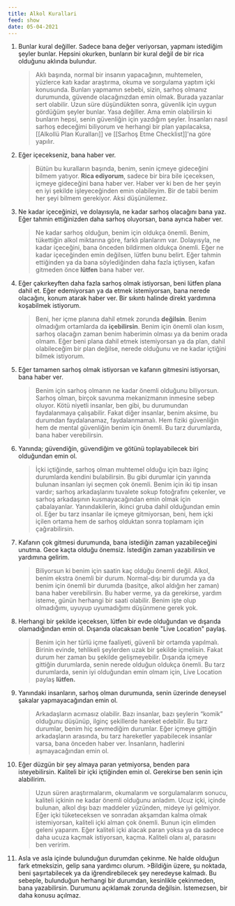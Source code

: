 ```yaml
---
title: Alkol Kurallari
feed: show
date: 05-04-2021
---
```

1. Bunlar kural değiller. Sadece bana değer veriyorsan, yapmanı istediğim şeyler bunlar. Hepsini okurken, bunların bir kural değil de bir rica olduğunu aklında bulundur.
	>Aklı başında, normal bir insanın yapacağının, muhtemelen, yüzlerce katı kadar araştırma, okuma ve sorgulama yaptım içki konusunda. Bunları yapmamın sebebi, sizin, sarhoş olmanız durumunda, güvende olacağınızdan emin olmak. Burada yazanlar sert olabilir. Uzun süre düşündükten sonra, güvenlik için uygun gördüğüm şeyler bunlar. Yasa değiller. Ama emin olabilirsin ki bunların hepsi, senin güvenliğin için yazdığım şeyler. İnsanları nasıl sarhoş edeceğimi biliyorum ve herhangi bir plan yapılacaksa, [[Alkollü Plan Kuralları]] ve [[Sarhoş Etme Checklist]]'na göre yapılır.
2.  Eğer içecekseniz, bana haber ver.
	>Bütün bu kuralların başında, benim, senin içmeye gideceğini bilmem yatıyor. **Rica ediyorum**, sadece bir bira bile içeceksen, içmeye gideceğini bana haber ver. Haber ver ki ben de her şeyin en iyi şekilde işleyeceğinden emin olabileyim. Bir de tabii benim her şeyi bilmem gerekiyor. Aksi düşünülemez.
3. Ne kadar içeceğinizi, ve dolayısıyla, ne kadar sarhoş olacağını bana yaz. Eğer tahmin ettiğinizden daha sarhoş oluyorsan, bana ayrıca haber ver.
	>Ne kadar sarhoş olduğun, benim için oldukça önemli. Benim, tükettiğin alkol miktarına göre, farklı planlarım var. Dolayısyla, ne kadar içeceğini, bana önceden bildirmen oldukça önemli. Eğer ne kadar içeceğinden emin değilsen, lütfen bunu belirt. Eğer tahmin ettiğinden ya da bana söylediğinden daha fazla içtiysen, kafan gitmeden önce **lütfen** bana haber ver.
4. Eğer çakırkeyften daha fazla sarhoş olmak istiyorsan, beni lütfen plana dahil et. Eğer edemiyorsan ya da etmek istemiyorsan, bana nerede olacağını, konum atarak haber ver. Bir sıkıntı halinde direkt yardımına koşabilmek istiyorum.
	>Beni, her içme planına dahil etmek zorunda **değilsin**. Benim olmadığım ortamlarda da **içebilirsin**. Benim için önemli olan kısım, sarhoş olacağın zaman benim haberimin olması ya da benim orada olmam. Eğer beni plana dahil etmek istemiyorsan ya da plan, dahil olabileceğim bir plan değilse, nerede olduğunu ve ne kadar içtiğini bilmek istiyorum.
5. Eğer tamamen sarhoş olmak istiyorsan ve kafanın gitmesini istiyorsan, bana haber ver.
    >Benim için sarhoş olmanın ne kadar önemli olduğunu biliyorsun. Sarhoş olman, birçok savunma mekanizmanın inmesine sebep oluyor. Kötü niyetli insanlar, ben gibi, bu durumundan faydalanmaya çalışabilir. Fakat diğer insanlar, benim aksime, bu durumdan faydalanamaz, faydalanmamalı. Hem fiziki güvenliğin hem de mental güvenliğin benim için önemli. Bu tarz durumlarda, bana haber verebilirsin.
6. Yanında; güvendiğin, güvendiğim ve götünü toplayabilecek biri olduğundan emin ol.
    >İçki içtiğinde, sarhoş olman muhtemel olduğu için bazı ilginç durumlarda kendini bulabilirsin. Bu gibi durumlar için yanında bulunan insanları iyi seçmen çok önemli. Benim için iki tip insan vardır; sarhoş arkadaşlarını tuvalete sokup fotoğrafını çekenler, ve sarhoş arkadaşının kusmayacağından emin olmak için çabalayanlar. Yanındakilerin, ikinci gruba dahil olduğundan emin ol. Eğer bu tarz insanlar ile içmeye gitmiyorsan, beni, hem içki içilen ortama hem de sarhoş olduktan sonra toplamam için çağırabilirsin.    
7. Kafanın çok gitmesi durumunda, bana istediğin zaman yazabileceğini unutma. Gece kaçta olduğu önemsiz. İstediğin zaman yazabilirsin ve yardımına gelirim.
   > Biliyorsun ki benim için saatin kaç olduğu önemli değil. Alkol, benim ekstra önemli bir durum. Normal-dışı bir durumda ya da benim için önemli bir durumda (basitçe, alkol aldığın her zaman) bana haber verebilirsin. Bu haber verme, ya da gerekirse, yardım isteme, günün herhangi bir saati olabilir. Benim işte olup olmadığımı, uyuyup uyumadığımı düşünmene gerek yok.
8. Herhangi bir şekilde içeceksen, lütfen bir evde olduğundan ve dışarıda olamadığından emin ol. Dışarıda olacaksan benle "Live Location" paylaş.
   > Benim için her türlü içme faaliyeti, güvenli bir ortamda yapılmalı. Birinin evinde, tehlikeli şeylerden uzak bir şekilde içmelisin. Fakat durum her zaman bu şekilde gelişmeyebilir. Dışarıda içmeye gittiğin durumlarda, senin nerede olduğun oldukça önemli. Bu tarz durumlarda, senin iyi olduğundan emin olmam için, Live Location paylaş **lütfen.**
9. Yanındaki insanların, sarhoş olman durumunda, senin üzerinde deneysel şakalar yapmayacağından emin ol.
    >Arkadaşların acımasız olabilir. Bazı insanlar, bazı şeylerin “komik” olduğunu düşünüp, ilginç şekillerde hareket edebilir. Bu tarz durumlar, benim hiç sevmediğim durumlar. Eğer içmeye gittiğin arkadaşların arasında, bu tarz hareketler yapabilecek insanlar varsa, bana önceden haber ver. İnsanların, hadlerini aşmayacağından emin ol.
10. Eğer düzgün bir şey almaya paran yetmiyorsa, benden para isteyebilirsin. Kaliteli bir içki içtiğinden emin ol. Gerekirse ben senin için alabilirim.
    >Uzun süren araştırmalarım, okumalarım ve sorgulamalarım sonucu, kaliteli içkinin ne kadar önemli olduğunu anladım. Ucuz içki, içinde bulunan, alkol dışı bazı maddeler yüzünden, mideye iyi gelmiyor. Eğer içki tüketeceksen ve sonradan akşamdan kalma olmak istemiyorsan, kaliteli içki alman çok önemli. Bunun için elimden geleni yaparım. Eğer kaliteli içki alacak paran yoksa ya da sadece daha ucuza kaçmak istiyorsan, kaçma. Kaliteli olanı al, parasını ben veririm.
11.  Asla ve asla içinde bulunduğun durumdan çekinme. Ne halde olduğun fark etmeksizin, gelip sana yardımcı olurum.
    >Bildiğin üzere, şu noktada, beni şaşırtabilecek ya da iğrendirebilecek şey neredeyse kalmadı. Bu sebeple, bulunduğun herhangi bir durumdan, kesinlikle çekinmeden, bana yazabilirsin. Durumunu açıklamak zorunda değilsin. İstemezsen, bir daha konusu açılmaz.